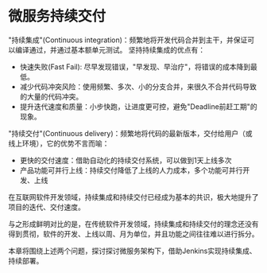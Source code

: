# 微服务持续交付

"持续集成"(Continuous integration)：频繁地将开发代码合并到主干，并保证可以编译通过，并通过基本额单元测试。
坚持持续集成的优点有：
* 快速失败(Fast Fail): 尽早发现错误，"早发现、早治疗"，将错误的成本降到最低。
* 减少代码冲突风险：使用频繁、多次、小的分支合并，来很久不合并代码导致的大量的代码冲突。
* 提升迭代速度和质量：小步快跑，让进度更可控，避免"Deadline前赶工期"的现象。

"持续交付"(Continuous delivery)：频繁地将代码的最新版本，交付给用户（或线上环境），它的优势不言而喻：
* 更快的交付速度：借助自动化的持续交付系统，可以做到1天上线多次
* 产品功能可并行上线：持续交付降低了上线的人力成本，多个功能可并行开发、上线

在互联网软件开发领域，持续集成和持续交付已经成为基本的共识，极大地提升了项目的迭代、交付速度。

与之形成鲜明对比的是，在传统软件开发领域，持续集成和持续交付的理念还没有得到贯彻，软件的开发、上线以周、月为单位，并且功能之间往往难以进行拆分。

本章将围绕上述两个问题，探讨探讨微服务架构下，借助Jenkins实现持续集成、持续部署。
